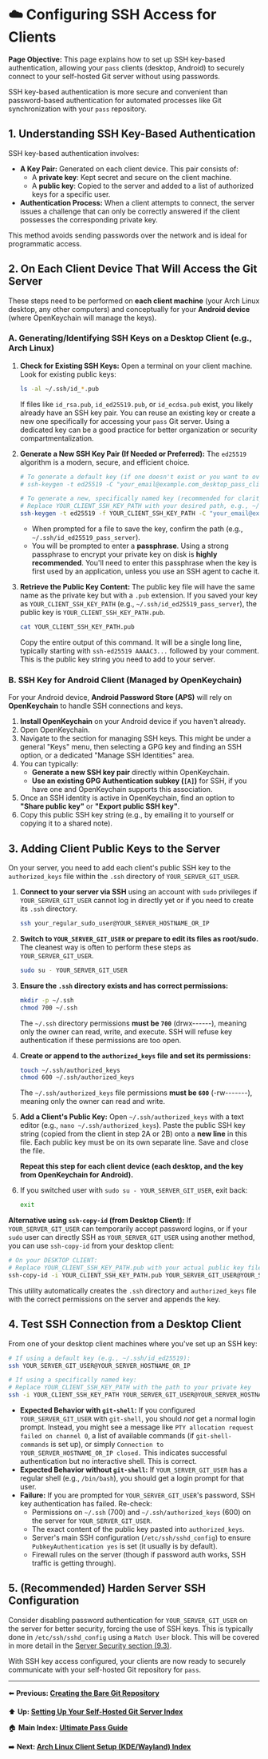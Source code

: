 # ☁️ Configuring SSH Access for Clients

**Page Objective:** This page explains how to set up SSH key-based authentication, allowing your `pass` clients (desktop, Android) to securely connect to your self-hosted Git server without using passwords.

SSH key-based authentication is more secure and convenient than password-based authentication for automated processes like Git synchronization with your `pass` repository.

## 1. Understanding SSH Key-Based Authentication

SSH key-based authentication involves:
*   **A Key Pair:** Generated on each client device. This pair consists of:
    *   A **private key**: Kept secret and secure on the client machine.
    *   A **public key**: Copied to the server and added to a list of authorized keys for a specific user.
*   **Authentication Process:** When a client attempts to connect, the server issues a challenge that can only be correctly answered if the client possesses the corresponding private key.

This method avoids sending passwords over the network and is ideal for programmatic access.

## 2. On Each Client Device That Will Access the Git Server

These steps need to be performed on **each client machine** (your Arch Linux desktop, any other computers) and conceptually for your **Android device** (where OpenKeychain will manage the keys).

### A. Generating/Identifying SSH Keys on a Desktop Client (e.g., Arch Linux)

1.  **Check for Existing SSH Keys:**
    Open a terminal on your client machine. Look for existing public keys:
    ```bash
    ls -al ~/.ssh/id_*.pub
    ```
    If files like `id_rsa.pub`, `id_ed25519.pub`, or `id_ecdsa.pub` exist, you likely already have an SSH key pair. You can reuse an existing key or create a new one specifically for accessing your `pass` Git server. Using a dedicated key can be a good practice for better organization or security compartmentalization.

2.  **Generate a New SSH Key Pair (If Needed or Preferred):**
    The `ed25519` algorithm is a modern, secure, and efficient choice.
    ```bash
    # To generate a default key (if one doesn't exist or you want to overwrite):
    # ssh-keygen -t ed25519 -C "your_email@example.com_desktop_pass_client"

    # To generate a new, specifically named key (recommended for clarity):
    # Replace YOUR_CLIENT_SSH_KEY_PATH with your desired path, e.g., ~/.ssh/id_ed25519_pass_server
    ssh-keygen -t ed25519 -f YOUR_CLIENT_SSH_KEY_PATH -C "your_email@example.com_desktop_pass_client"
    ```
    *   When prompted for a file to save the key, confirm the path (e.g., `~/.ssh/id_ed25519_pass_server`).
    *   You will be prompted to enter a **passphrase**. Using a strong passphrase to encrypt your private key on disk is **highly recommended**. You'll need to enter this passphrase when the key is first used by an application, unless you use an SSH agent to cache it.

3.  **Retrieve the Public Key Content:**
    The public key file will have the same name as the private key but with a `.pub` extension.
    If you saved your key as `YOUR_CLIENT_SSH_KEY_PATH` (e.g., `~/.ssh/id_ed25519_pass_server`), the public key is `YOUR_CLIENT_SSH_KEY_PATH.pub`.
    ```bash
    cat YOUR_CLIENT_SSH_KEY_PATH.pub
    ```
    Copy the entire output of this command. It will be a single long line, typically starting with `ssh-ed25519 AAAAC3...` followed by your comment. This is the public key string you need to add to your server.

### B. SSH Key for Android Client (Managed by OpenKeychain)

For your Android device, **Android Password Store (APS)** will rely on **OpenKeychain** to handle SSH connections and keys.

1.  **Install OpenKeychain** on your Android device if you haven't already.
2.  Open OpenKeychain.
3.  Navigate to the section for managing SSH keys. This might be under a general "Keys" menu, then selecting a GPG key and finding an SSH option, or a dedicated "Manage SSH Identities" area.
4.  You can typically:
    *   **Generate a new SSH key pair** directly within OpenKeychain.
    *   **Use an existing GPG Authentication subkey (`[A]`)** for SSH, if you have one and OpenKeychain supports this association.
5.  Once an SSH identity is active in OpenKeychain, find an option to **"Share public key"** or **"Export public SSH key"**.
6.  Copy this public SSH key string (e.g., by emailing it to yourself or copying it to a shared note).

## 3. Adding Client Public Keys to the Server

On your server, you need to add each client's public SSH key to the `authorized_keys` file within the `.ssh` directory of `YOUR_SERVER_GIT_USER`.

1.  **Connect to your server via SSH** using an account with `sudo` privileges if `YOUR_SERVER_GIT_USER` cannot log in directly yet or if you need to create its `.ssh` directory.
    ```bash
    ssh your_regular_sudo_user@YOUR_SERVER_HOSTNAME_OR_IP
    ```

2.  **Switch to `YOUR_SERVER_GIT_USER` or prepare to edit its files as root/sudo.**
    The cleanest way is often to perform these steps as `YOUR_SERVER_GIT_USER`.
    ```bash
    sudo su - YOUR_SERVER_GIT_USER
    ```

3.  **Ensure the `.ssh` directory exists and has correct permissions:**
    ```bash
    mkdir -p ~/.ssh
    chmod 700 ~/.ssh
    ```
    The `~/.ssh` directory permissions **must be `700`** (drwx------), meaning only the owner can read, write, and execute. SSH will refuse key authentication if these permissions are too open.

4.  **Create or append to the `authorized_keys` file and set its permissions:**
    ```bash
    touch ~/.ssh/authorized_keys
    chmod 600 ~/.ssh/authorized_keys
    ```
    The `~/.ssh/authorized_keys` file permissions **must be `600`** (-rw-------), meaning only the owner can read and write.

5.  **Add a Client's Public Key:**
    Open `~/.ssh/authorized_keys` with a text editor (e.g., `nano ~/.ssh/authorized_keys`).
    Paste the public SSH key string (copied from the client in step 2A or 2B) onto a **new line** in this file. Each public key must be on its own separate line.
    Save and close the file.

    **Repeat this step for each client device (each desktop, and the key from OpenKeychain for Android).**

6.  If you switched user with `sudo su - YOUR_SERVER_GIT_USER`, exit back:
    ```bash
    exit
    ```

**Alternative using `ssh-copy-id` (from Desktop Client):**
If `YOUR_SERVER_GIT_USER` can temporarily accept password logins, or if your `sudo` user can directly SSH as `YOUR_SERVER_GIT_USER` using another method, you can use `ssh-copy-id` from your desktop client:
```bash
# On your DESKTOP CLIENT:
# Replace YOUR_CLIENT_SSH_KEY_PATH.pub with your actual public key file
ssh-copy-id -i YOUR_CLIENT_SSH_KEY_PATH.pub YOUR_SERVER_GIT_USER@YOUR_SERVER_HOSTNAME_OR_IP
```
This utility automatically creates the `.ssh` directory and `authorized_keys` file with the correct permissions on the server and appends the key.

## 4. Test SSH Connection from a Desktop Client

From one of your desktop client machines where you've set up an SSH key:
```bash
# If using a default key (e.g., ~/.ssh/id_ed25519):
ssh YOUR_SERVER_GIT_USER@YOUR_SERVER_HOSTNAME_OR_IP

# If using a specifically named key:
# Replace YOUR_CLIENT_SSH_KEY_PATH with the path to your private key
ssh -i YOUR_CLIENT_SSH_KEY_PATH YOUR_SERVER_GIT_USER@YOUR_SERVER_HOSTNAME_OR_IP
```
*   **Expected Behavior with `git-shell`:** If you configured `YOUR_SERVER_GIT_USER` with `git-shell`, you should *not* get a normal login prompt. Instead, you might see a message like `PTY allocation request failed on channel 0`, a list of available commands (if `git-shell-commands` is set up), or simply `Connection to YOUR_SERVER_HOSTNAME_OR_IP closed.` This indicates successful authentication but no interactive shell. This is correct.
*   **Expected Behavior without `git-shell`:** If `YOUR_SERVER_GIT_USER` has a regular shell (e.g., `/bin/bash`), you should get a login prompt for that user.
*   **Failure:** If you are prompted for `YOUR_SERVER_GIT_USER`'s password, SSH key authentication has failed. Re-check:
    *   Permissions on `~/.ssh` (700) and `~/.ssh/authorized_keys` (600) on the server for `YOUR_SERVER_GIT_USER`.
    *   The exact content of the public key pasted into `authorized_keys`.
    *   Server's main SSH configuration (`/etc/ssh/sshd_config`) to ensure `PubkeyAuthentication yes` is set (it usually is by default).
    *   Firewall rules on the server (though if password auth works, SSH traffic is getting through).

## 5. (Recommended) Harden Server SSH Configuration

Consider disabling password authentication for `YOUR_SERVER_GIT_USER` on the server for better security, forcing the use of SSH keys. This is typically done in `/etc/ssh/sshd_config` using a `Match User` block. This will be covered in more detail in the [Server Security section (9.3)](../09_Maintenance_Security/9.3_Server_Security.md).

With SSH key access configured, your clients are now ready to securely communicate with your self-hosted Git repository for `pass`.

---
⬅️ **Previous: [Creating the Bare Git Repository](./4.3_Bare_Repository.md)**

⬆️ **Up: [Setting Up Your Self-Hosted Git Server Index](./README.md)**

🏠 **Main Index: [Ultimate Pass Guide](../README.md)**

➡️ **Next: [Arch Linux Client Setup (KDE/Wayland) Index](../05_Arch_Linux_Client_Setup/README.md)**
